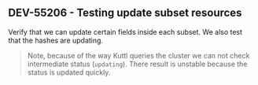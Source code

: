 ## DEV-55206 - Testing update subset resources

Verify that we can update certain fields inside each subset. We also test that the hashes are
updating.

> Note, because of the way Kuttl queries the cluster we can not check intermediate status
> (`updating`). There result is unstable because the status is updated quickly.

